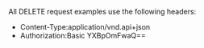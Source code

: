 All DELETE request examples use the following headers:

* Content-Type:application/vnd.api+json
* Authorization:Basic YXBpOmFwaQ==